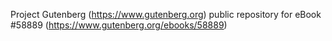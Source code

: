 Project Gutenberg (https://www.gutenberg.org) public repository for
eBook #58889 (https://www.gutenberg.org/ebooks/58889)

